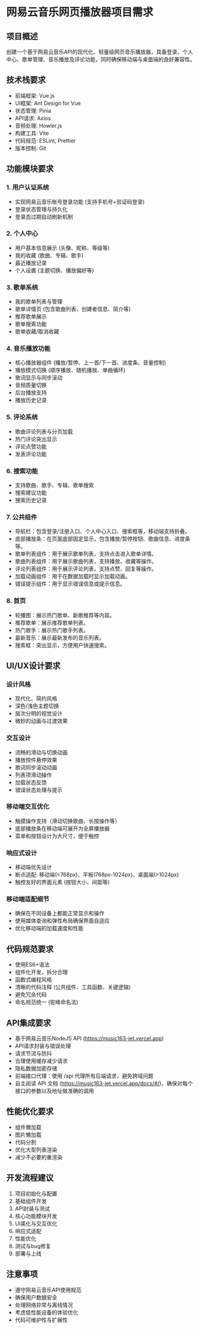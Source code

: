 # 网易云音乐网页播放器项目需求

## 项目概述
创建一个基于网易云音乐API的现代化、轻量级网页音乐播放器，具备登录、个人中心、歌单管理、音乐播放及评论功能，同时确保移动端与桌面端的良好兼容性。

## 技术栈要求
- 前端框架: Vue.js
- UI框架: Ant Design for Vue
- 状态管理: Pinia
- API请求: Axios
- 音频处理: Howler.js
- 构建工具: Vite
- 代码规范: ESLint, Prettier
- 版本控制: Git

## 功能模块要求

### 1. 用户认证系统
- 实现网易云音乐账号登录功能 (支持手机号+验证码登录)
- 登录状态管理与持久化
- 登录态过期自动刷新机制

### 2. 个人中心
- 用户基本信息展示 (头像、昵称、等级等)
- 我的收藏 (歌曲、专辑、歌手)
- 最近播放记录
- 个人设置 (主题切换、播放偏好等)

### 3. 歌单系统
- 我的歌单列表与管理
- 歌单详情页 (包含歌曲列表、创建者信息、简介等)
- 推荐歌单展示
- 歌单搜索功能
- 歌单收藏/取消收藏

### 4. 音乐播放功能
- 核心播放器组件 (播放/暂停、上一首/下一首、进度条、音量控制)
- 播放模式切换 (顺序播放、随机播放、单曲循环)
- 歌词显示与同步滚动
- 音频质量切换
- 后台播放支持
- 播放历史记录

### 5. 评论系统
- 歌曲评论列表与分页加载
- 热门评论突出显示
- 评论点赞功能
- 发表评论功能

### 6. 搜索功能
- 支持歌曲、歌手、专辑、歌单搜索
- 搜索建议功能
- 搜索历史记录

### 7. 公共组件
- 导航栏：包含登录/注册入口、个人中心入口、搜索框等，移动端支持折叠。
- 底部播放条：在页面底部固定显示，包含播放/暂停按钮、歌曲信息、进度条等。
- 歌单列表组件：用于展示歌单列表，支持点击进入歌单详情。
- 歌曲列表组件：用于展示歌曲列表，支持播放、收藏等操作。
- 评论列表组件：用于展示评论列表，支持点赞、回复等操作。
- 加载动画组件：用于在数据加载时显示加载动画。
- 错误提示组件：用于显示错误信息或提示信息。

### 8. 首页
- 轮播图：展示热门歌单、新歌推荐等内容。
- 推荐歌单：展示推荐歌单列表。
- 热门歌手：展示热门歌手列表。
- 最新音乐：展示最新发布的音乐列表。
- 搜索框：突出显示，方便用户快速搜索。

## UI/UX设计要求

### 设计风格
- 现代化、简约风格
- 深色/浅色主题切换
- 层次分明的视觉设计
- 微妙的动画与过渡效果

### 交互设计
- 流畅的滑动与切换动画
- 播放控件悬停效果
- 歌词同步滚动动画
- 列表项滑动操作
- 加载状态反馈
- 错误状态处理与提示

### 移动端交互优化
- 触摸操作支持（滑动切换歌曲、长按操作等）
- 底部播放条在移动端可展开为全屏播放器
- 菜单和按钮设计为大尺寸，便于触控

### 响应式设计
- 移动端优先设计
- 断点适配: 移动端(<768px)、平板(768px-1024px)、桌面端(>1024px)
- 触控友好的界面元素 (按钮大小、间距等)

### 移动端适配细节
- 确保在不同设备上都能正常显示和操作
- 使用媒体查询和弹性布局确保界面自适应
- 优化移动端的加载速度和性能

## 代码规范要求
- 使用ES6+语法
- 组件化开发，拆分合理
- 函数式编程风格
- 清晰的代码注释 (公共组件、工具函数、关键逻辑)
- 避免冗余代码
- 命名规范统一 (驼峰命名法)

## API集成要求
- 基于网易云音乐NodeJS API (https://music163-jet.vercel.app)
- API请求封装与错误处理
- 请求节流与防抖
- 合理使用缓存减少请求
- 隐私数据加密存储
- 前端接口代理：使用 /api 代理所有后端请求，避免跨域问题
- 自主阅读 API 文档 (https://music163-jet.vercel.app/docs/#/)，确保对每个接口的参数以及地址做准确的调用

## 性能优化要求
- 组件懒加载
- 图片懒加载
- 代码分割
- 优化大型列表渲染
- 减少不必要的重渲染

## 开发流程建议
1. 项目初始化与配置
2. 基础组件开发
3. API封装与测试
4. 核心功能模块开发
5. UI美化与交互优化
6. 响应式适配
7. 性能优化
8. 测试与bug修复
9. 部署与上线

## 注意事项
- 遵守网易云音乐API使用规范
- 确保用户数据安全
- 处理网络异常与离线情况
- 考虑低性能设备的体验优化
- 代码可维护性与扩展性